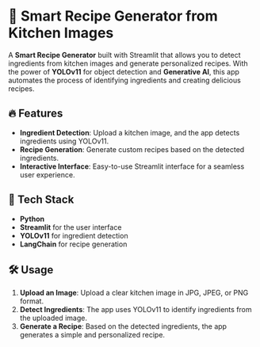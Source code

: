 # 🍳 Smart Recipe Generator from Kitchen Images

A **Smart Recipe Generator** built with Streamlit that allows you to detect ingredients from kitchen images and generate personalized recipes. With the power of **YOLOv11** for object detection and **Generative AI**, this app automates the process of identifying ingredients and creating delicious recipes.

## 🔥 Features

- **Ingredient Detection**: Upload a kitchen image, and the app detects ingredients using YOLOv11.
- **Recipe Generation**: Generate custom recipes based on the detected ingredients.
- **Interactive Interface**: Easy-to-use Streamlit interface for a seamless user experience.

## 🚀 Tech Stack

- **Python**
- **Streamlit** for the user interface
- **YOLOv11** for ingredient detection
- **LangChain** for recipe generation

## 🛠 Usage

1. **Upload an Image**: Upload a clear kitchen image in JPG, JPEG, or PNG format.
2. **Detect Ingredients**: The app uses YOLOv11 to identify ingredients from the uploaded image.
3. **Generate a Recipe**: Based on the detected ingredients, the app generates a simple and personalized recipe.

